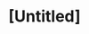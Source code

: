 ---
pid: CH652
title: "[Untitled]"
location_transcription: 
zipcode: 
outside_phl: 
neighborhood: 
age: 
age_range: 
instagram: 
image_file_name: CH_652.jpg
proposal_transcription: Write the Fifth Commandment in stone and have people reflect
  on what Free Press means. Fake news namatirus.
topic: History
topic_summary: '0'
type: Concrete
keywords_other: 
credit: 
image_labels: 
twitter: 
facebook: 
permalink: "/monuments/ch652/"
layout: item-page
---